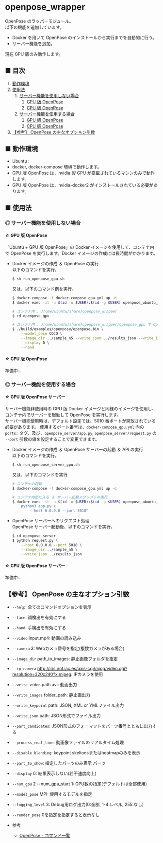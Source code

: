 # openpose_wrapper
OpenPose のラッパーモジュール。<br>
以下の機能を追加しています。<br>
- Docker を用いて OpenPose のインストールから実行までを自動的に行う。
- サーバー機能を追加。<br>

現在 GPU 版のみ動作します。<br>

<!--
GPU 版 OpenPose と CPU 版 OpenPose の両方に対応しています。<br>
-->

## ■ 目次

1. [動作環境](#動作環境)
1. [使用法](#使用法)
    1. [サーバー機能を使用しない場合](#サーバー機能を使用しない場合)
        1. [GPU 版 OpenPose](#サーバー機能を使用しない場合_GPU版OpenPose)
        1. [CPU 版 OpenPose](#サーバー機能を使用しない場合_CPU版OpenPose（CPU版OpenPose）)
    1. [サーバー機能を使用する場合](#サーバー機能を使用する場合)
        1. [GPU 版 OpenPose](#サーバー機能を使用する場合_GPU版OpenPose)
        1. [CPU 版 OpenPose](#サーバー機能を使用する場合_CPU版OpenPose)
1. [【参考】 OpenPose の主なオプション引数](#【参考】OpenPoseの主なオプション引数)

<a id="動作環境"></a>

## ■ 動作環境

- Ubuntu :
- docker, docker-compose 環境で動作します。<br>
- GPU 版 OpenPose は、nvidia 製 GPU が搭載されているマシンのみで動作します。
- GPU 版 OpenPose は、nvidia-docker2 がインストールされている必要があります。

<!--
サーバーへのリクエスト処理 `openpose_server/request.py` のみ、以下の conda 環境で動作します。

- Python : 3.6
- Anaconda : 
- tqdm : 
- requests :
-->

<a id="使用法"></a>

## ■ 使用法

<a id="サーバー機能を使用しない場合"></a>

### ◎ サーバー機能を使用しない場合

<a id="サーバー機能を使用しない場合_GPU版OpenPose"></a>

#### ☆ GPU 版 OpenPose
「Ubuntu + GPU 版 OpenPose」の Docker イメージを使用して、コンテナ内で OpenPose を実行します。Docker イメージの作成には長時間がかかります。

<!--
- Docker イメージの作成＆コンテナの起動<br>
    以下のコマンドを実行。
    ```sh
    $ sh run_docker-compose_gpu.sh
    ```

    又は、以下のコマンド例を実行。
    ```sh
    # コマンド例（docker-compose を使用する場合）
    $ docker-compose -f docker-compose_gpu.yml up -d
    $ docker exec -it -u $(id -u $USER):$(id -g $USER) openpose_ubuntu_gpu_container bash
    ```
-->

- Docker イメージの作成 ＆ OpenPose の実行<br>
    以下のコマンドを実行。
    ```sh
    $ sh run_openpose_gpu.sh
    ```

    又は、以下のコマンド例を実行。
    ```sh
    $ docker-compose -f docker-compose_gpu.yml up -d
    $ docker exec -it -u $(id -u $USER):$(id -g $USER) openpose_ubuntu_gpu_container bash

    # コンテナ内 : /home/ubuntu/share/openpose_wrapper
    $ cd openpose_gpu

    # コンテナ内 : /home/ubuntu/share/openpose_wrapper/openpose_gpu で OpenPose 実行
    $ ./build/examples/openpose/openpose.bin \
        --model_pose COCO \
        --image_dir ../sample_n5 --write_json ../results_json --write_images ../results_image \
        --display 0 \
        --hand
    ```

<a id="サーバー機能を使用しない場合_CPU版OpenPose"></a>

#### ☆ CPU 版 OpenPose
準備中...

<!--
CPU で OpenPose を使用する場合は、こちらのイメージを使用してください。<br>

- Docker イメージの作成＆コンテナの起動
    以下のコマンドを実行。
    ```sh
    $ sh run_docker-compose_cpu.sh
    ```

    又は、以下のコマンド例を実行。
    ```sh
    $ docker-compose -f docker-compose_cpu.yml up -d
    $ docker exec -it -u $(id -u $USER):$(id -g $USER) openpose_ubuntu_cpu_container bash
    ```

- OpenPose の実行（サーバー機能非使用）<br>
    以下のコマンドを実行。
    ```sh
    $ sh run_openpose_cpu.sh
    ```

    又は、以下のコマンド例を実行。
    ```sh
    $ docker-compose -f docker-compose_cpu.yml up -d
    $ docker exec -it -u $(id -u $USER):$(id -g $USER) openpose_ubuntu_cpu_container bash

    # コンテナ内 : /home/ubuntu/share/openpose_wrapper
    $ cd openpose_cpu

    # コンテナ内 : /home/ubuntu/share/openpose_wrapper/openpose_cpu で OpenPose 実行
    $ ./build/examples/openpose/openpose.bin \
        --model_pose COCO \
        --image_dir ../sample_n5 --write_json ../results_json --write_images ../results_image \
        --display 0 \
        --hand
    ```
-->

<a id="サーバー機能を使用する場合"></a>

### ◎ サーバー機能を使用する場合

<a id="サーバー機能を使用する場合_GPU版OpenPoseサーバー"></a>

#### ☆ GPU 版 OpenPose サーバー
サーバー機能非使用時の GPU 版 Docker イメージと同様のイメージを使用し、コンテナ内でサーバーを起動して OpenPose を実行します。<br>
サーバー機能使用時は、デフォルト設定では、5010 番ポートが開放されている必要があります。
使用するポート番号は、`docker-compose_gpu.yml` 内の `ports:` タグ、及び、`openpose_server/app.py`, `openpose_server/request.py` の `--port` 引数の値を設定することで変更できます。<br>

<!--
- Docker イメージの作成＆コンテナの起動<br>
    以下のコマンド例を実行。
    ```sh
    # コマンド例（docker-compose を使用する場合）
    $ docker-compose -f docker-compose_gpu.yml up -d
    ```
-->

- Docker イメージの作成 ＆ OpenPose サーバーの起動 ＆ API の実行<br>
    以下のコマンドを実行。
    ```sh
    $ sh run_openpose_server_gpu.sh
    ```

    又は、以下のコマンドを実行
    ```sh
    # コンテナの起動
    $ docker-compose -f docker-compose_gpu.yml up -d

    # コンテナ内部に入る ＆ サーバー起動スクリプトの実行
    $ docker exec -it -u $(id -u $USER):$(id -g $USER) openpose_ubuntu_gpu_container /bin/bash -c "cd openpose_server && \
        python3 app.py \
            --host 0.0.0.0 --port 5010"
    ```

- OpenPose サーバーへのリクエスト処理<br>
    OpenPose サーバー起動後、以下のコマンドを実行。
    ```sh
    $ cd openpose_server
    $ python request.py \
        --host 0.0.0.0 --port 5010 \
        --image_dir ../sample_n5 \
        --write_json ../results_json
    ```

<a id="サーバー機能を使用する場合_CPU版OpenPoseサーバー"></a>

#### ☆ CPU 版 OpenPose サーバー
準備中...

<a id="【参考】OpenPoseの主なオプション引数"></a>

## 【参考】 OpenPose の主なオプション引数

- `--help`: 全てのコマンドオプションを表示
- `--face`: 顔検出を有効にする
- `--hand`: 手検出を有効にする
- `--video` input.mp4: 動画の読み込み
- `--camera` 3: Webカメラ番号を指定(複数カメラがある場合)
- `--image_dir` path_to_images\: 静止画像フォルダを指定
- `--ip_camera` http://iris.not.iac.es/axis-cgi/mjpg/video.cgi?resolution=320x240?x.mjpeg: IPカメラを使用
- `--write_video` path.avi: 動画出力
- `--write_images` folder_path: 静止画出力
- `--write_keypoint` path\: JSON, XML or YMLファイル出力
- `--write_json` path\: JSON形式でファイル出力
- `--part_candidates`: JSON形式のフォーマットをパーツ番号とともに出力する
- `--process_real_time`: 動画像ファイルのリアルタイム処理
- `--disable_blending`: keypoint skeltonsまたはheatmapのみを表示
- `--part_to_show`: 指定したパーツのみ表示 パーツ
- `--display` 0: 結果表示しない(若干速度向上)
- `--num_gpu` 2 --num_gpu_start 1: GPU数の指定(デフォルトは全部使用)
- `--model_pose` MPI: 使用するモデルを指定
- `--logging_level` 3: Debug用ログ出力(0:全部, 1-4:レベル, 255:なし)
- `--render_pose` 0を指定を指定すると表示なし

- 参考
    - [OpenPose - コマンド一覧](https://qiita.com/wada-n/items/e9e6653effc1e3d0c566)

